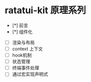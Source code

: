 # ratatui-kit 原理系列

- [*] 前言
- [*] 组件化
- [ ] 渲染与布局
- [ ] context 上下文
- [ ] hook机制
- [ ] 状态管理
- [ ] 终端事件处理
- [ ] 通过宏实现声明式
